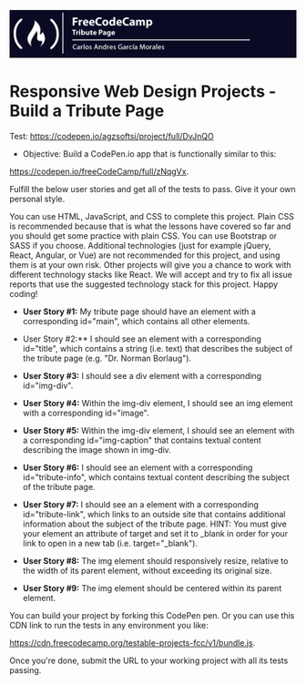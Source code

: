 ![](Top.png)

# Responsive Web Design Projects - Build a Tribute Page

Test: https://codepen.io/agzsoftsi/project/full/DvJnQO

- Objective: Build a CodePen.io app that is functionally similar to this: 

https://codepen.io/freeCodeCamp/full/zNqgVx.

Fulfill the below user stories and get all of the tests to pass. Give it your own personal style.

You can use HTML, JavaScript, and CSS to complete this project. Plain CSS is recommended because that is what the lessons have covered so far and you should get some practice with plain CSS. You can use Bootstrap or SASS if you choose. Additional technologies (just for example jQuery, React, Angular, or Vue) are not recommended for this project, and using them is at your own risk. Other projects will give you a chance to work with different technology stacks like React. We will accept and try to fix all issue reports that use the suggested technology stack for this project. Happy coding!

- **User Story #1:** My tribute page should have an element with a corresponding id="main", which contains all other elements.

- User Story #2:** I should see an element with a corresponding id="title", which contains a string (i.e. text) that describes the subject of the tribute page (e.g. "Dr. Norman Borlaug").

- **User Story #3:** I should see a div element with a corresponding id="img-div".

- **User Story #4:** Within the img-div element, I should see an img element with a corresponding id="image".

- **User Story #5:** Within the img-div element, I should see an element with a corresponding id="img-caption" that contains textual content describing the image shown in img-div.

- **User Story #6:** I should see an element with a corresponding id="tribute-info", which contains textual content describing the subject of the tribute page.

- **User Story #7:** I should see an a element with a corresponding id="tribute-link", which links to an outside site that contains additional information about the subject of the tribute page. HINT: You must give your element an attribute of target and set it to _blank in order for your link to open in a new tab (i.e. target="_blank").

- **User Story #8:** The img element should responsively resize, relative to the width of its parent element, without exceeding its original size.

- **User Story #9:** The img element should be centered within its parent element.

You can build your project by forking this CodePen pen. Or you can use this CDN link to run the tests in any environment you like: 

https://cdn.freecodecamp.org/testable-projects-fcc/v1/bundle.js.

Once you're done, submit the URL to your working project with all its tests passing.